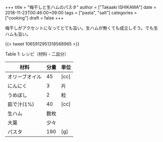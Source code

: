 +++
title = "梅干しと生ハムのパスタ"
author = ["Takaaki ISHIKAWA"]
date = 2018-11-23T00:46:00+09:00
tags = ["pasta", "salt"]
categories = ["cooking"]
draft = false
+++

梅干しがアクセントになってとても旨い。生ハムが無くても成立しそう。でも生ハムも旨い。

{{< tweet 1065912951318568965 >}}

<div class="table-caption">
  <span class="table-number">Table 1</span>:
  レシピ（材料・二皿分）
</div>

| 材料    | 分量 | 単位 |
|-------|----|----|
| オリーブオイル | 45  | [cc] |
| にんにく | 3   | 片   |
| うめぼし | 2   | 粒   |
| 茹で汁(1%) | 40  | [cc] |
| 生ハム  | 数枚 |      |
| 大葉    | 少々 |      |
| パスタ  | 190 | [g]  |
